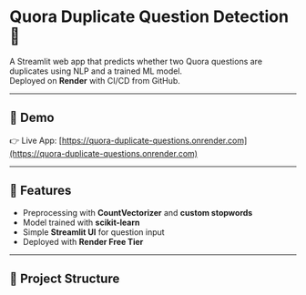 # Quora Duplicate Question Detection 🚀

A Streamlit web app that predicts whether two Quora questions are duplicates using NLP and a trained ML model.  
Deployed on **Render** with CI/CD from GitHub.

---

## 🔹 Demo
👉 Live App: [https://quora-duplicate-questions.onrender.com](https://quora-duplicate-questions.onrender.com)

---

## 🔹 Features
- Preprocessing with **CountVectorizer** and **custom stopwords**
- Model trained with **scikit-learn**
- Simple **Streamlit UI** for question input
- Deployed with **Render Free Tier**

---

## 🔹 Project Structure
